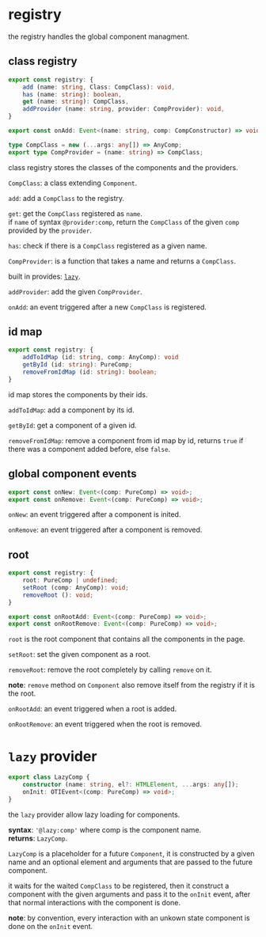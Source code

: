 # registry
the registry handles the global component managment.

## class registry
```typescript
export const registry: {
	add (name: string, Class: CompClass): void,
	has (name: string): boolean,
	get (name: string): CompClass,
	addProvider (name: string, provider: CompProvider): void,
}

export const onAdd: Event<(name: string, comp: CompConstructor) => void>;

type CompClass = new (...args: any[]) => AnyComp;
export type CompProvider = (name: string) => CompClass;
```
class registry stores the classes of the components and the providers.

`CompClass`: a class extending `Component`.

`add`: add a `CompClass` to the registry.

`get`: get the `CompClass` registered as `name`.   
if `name` of syntax `@provider:comp`, return the `CompClass` of the given `comp` provided by
the `provider`.

`has`: check if there is a `CompClass` registered as a given name.

`CompProvider`: is a function that takes a name and returns a `CompClass`.

built in provides: [`lazy`](#lazy-provider).

`addProvider`: add the given `CompProvider`.

`onAdd`: an event triggered after a new `CompClass` is registered.

## id map
```typescript
export const registry: {
	addToIdMap (id: string, comp: AnyComp): void
	getById (id: string): PureComp;
	removeFromIdMap (id: string): boolean;
}
```
id map stores the components by their ids.

`addToIdMap`: add a component by its id.

`getById`: get a component of a given id.

`removeFromIdMap`: remove a component from id map by id, returns `true` if there was a 
component added before, else `false`.

## global component events
```typescript
export const onNew: Event<(comp: PureComp) => void>;
export const onRemove: Event<(comp: PureComp) => void>;
```
`onNew`: an event triggered after a component is inited.

`onRemove`: an event triggered after a component is removed.

## root
```typescript
export const registry: {
	root: PureComp | undefined;
	setRoot (comp: AnyComp): void;
	removeRoot (): void;
}

export const onRootAdd: Event<(comp: PureComp) => void>;
export const onRootRemove: Event<(comp: PureComp) => void>;
```
`root` is the root component that contains all the components in the page.

`setRoot`: set the given component as a root.

`removeRoot`: remove the root completely by calling `remove` on it.

**note**: `remove` method on `Component` also remove itself from the registry if it is the root.

`onRootAdd`: an event triggered when a root is added.

`onRootRemove`: an event triggered when the root is removed.

# `lazy` provider
```typescript
export class LazyComp { 
	constructor (name: string, el?: HTMLElement, ...args: any[]);
	onInit: OTIEvent<(comp: PureComp) => void>;
}
```
the `lazy` provider allow lazy loading for components.

**syntax**: `'@lazy:comp'` where comp is the component name.   
**returns**: `LazyComp`.

`LazyComp` is a placeholder for a future `Component`, it is constructed by a given name and an
optional element and arguments that are passed to the future component.

it waits for the waited `CompClass` to be registered, then it construct a component with the
given arguments and pass it to the `onInit` event, after that normal interactions with the
component is done.

**note**: by convention, every interaction with an unkown state component is done on the 
`onInit` event.